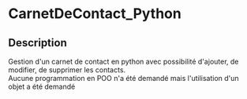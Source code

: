 # CarnetDeContact_Python

## Description

Gestion d'un carnet de contact en python avec possibilité d'ajouter, de modifier, de supprimer les contacts.
<br>
Aucune programmation en POO n'a été demandé mais l'utilisation d'un objet a été demandé
